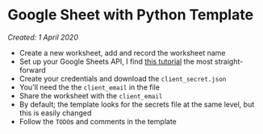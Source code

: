 # Google Sheet with Python Template

_Created: 1 April 2020_

- Create a new worksheet, add and record the worksheet name
- Set up your Google Sheets API, I find [this tutorial](https://www.twilio.com/blog/2017/02/an-easy-way-to-read-and-write-to-a-google-spreadsheet-in-python.html) the most straight-forward
- Create your credentials and download the `client_secret.json`
- You'll need the the `client_email` in the file
- Share the worksheet with the `client_email`
- By default; the template looks for the secrets file at the same level, but this is easily changed
- Follow the `TODO`s and comments in the template
